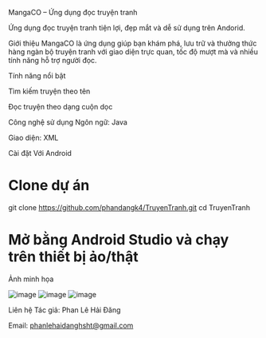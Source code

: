 MangaCO – Ứng dụng đọc truyện tranh

Ứng dụng đọc truyện tranh tiện lợi, đẹp mắt và dễ sử dụng trên Andorid.

Giới thiệu
MangaCO là ứng dụng giúp bạn khám phá, lưu trữ và thưởng thức hàng ngàn bộ truyện tranh với giao diện trực quan, tốc độ mượt mà và nhiều tính năng hỗ trợ người đọc.

Tính năng nổi bật

Tìm kiếm truyện theo tên 

Đọc truyện theo dạng cuộn dọc

Công nghệ sử dụng
Ngôn ngữ: Java 

Giao diện: XML

Cài đặt
Với Android
# Clone dự án
git clone https://github.com/phandangk4/TruyenTranh.git
cd TruyenTranh

# Mở bằng Android Studio và chạy trên thiết bị ảo/thật
Ảnh minh họa

![image](https://github.com/user-attachments/assets/afa3a14c-9471-4cf1-89f0-a300d1e05aa3)
![image](https://github.com/user-attachments/assets/9add614d-162a-4446-bf67-a1bf6c7398ce)
![image](https://github.com/user-attachments/assets/64c54da8-2c38-4d23-ba8d-1db886c41e87)

Liên hệ
Tác giả: Phan Lê Hải Đăng

Email: phanlehaidanghsht@gmail.com


